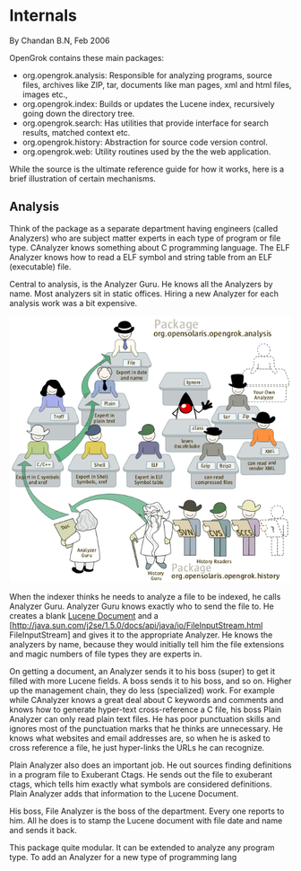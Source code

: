 # Internals

By Chandan B.N, Feb 2006

OpenGrok contains these main packages:

- org.opengrok.analysis: Responsible for analyzing programs, source files, archives like ZIP, tar, documents like man pages, xml and html files, images etc.,
- org.opengrok.index: Builds or updates the Lucene index, recursively going down the directory tree.
- org.opengrok.search: Has utilities that provide interface for search results, matched context etc.
- org.opengrok.history: Abstraction for source code version control.
- org.opengrok.web: Utility routines used by the the web application.

While the source is the ultimate reference guide for how it works, here
is a brief illustration of certain mechanisms.

## Analysis

Think of the package as a separate department having engineers (called
Analyzers) who are subject matter experts in each type of program or
file type. CAnalyzer knows something about C programming language. The
ELF Analyzer knows how to read a ELF symbol and string table from an ELF
(executable) file.

Central to analysis, is the Analyzer Guru. He knows all the Analyzers by
name. Most analyzers sit in static offices. Hiring a new Analyzer for
each analysis work was a bit expensive.

![opengrok-analysis.png](images/opengrok-analysis.png "wikilink")

When the indexer thinks he needs to analyze a file to be indexed, he calls Analyzer Guru. Analyzer Guru knows exactly who to send the file to. He creates a blank [Lucene Document](http://lucene.apache.org/java/docs/api/org/apache/lucene/document/Document.html) and a \[http://java.sun.com/j2se/1.5.0/docs/api/java/io/FileInputStream.html FileInputStream\] and gives it to the appropriate Analyzer. He knows the analyzers by name, because they would initially tell him the file extensions and magic numbers of file types they are experts in.

On getting a document, an Analyzer sends it to his boss (super) to get it filled with more Lucene fields. A boss sends it to his boss, and so on. Higher up the management chain, they do less (specialized) work. For example while CAnalyzer knows a great deal about C keywords and comments and knows how to generate hyper-text cross-reference a C file, his boss Plain Analyzer can only read plain text files. He has poor punctuation skills and ignores most of the punctuation marks that he thinks are unnecessary. He knows what websites and email addresses are, so when he is asked to cross reference a file, he just hyper-links the URLs he can recognize.

Plain Analyzer also does an important job. He out sources finding definitions in a program file to Exuberant Ctags. He sends out the file to exuberant ctags, which tells him exactly what symbols are considered definitions. Plain Analyzer adds that information to the Lucene Document.

His boss, File Analyzer is the boss of the department. Every one reports to him. All he does is to stamp the Lucene document with file date and name and sends it back.

This package quite modular. It can be extended to analyze any program type. To add an Analyzer for a new type of programming lang